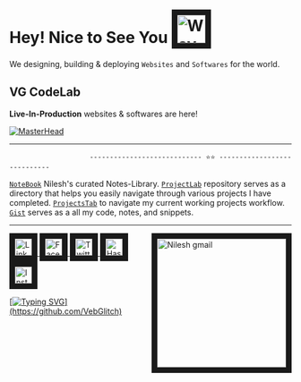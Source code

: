 




# Hey! Nice to See You <a href="https://github.com/VebGlitch" target="_blank"> <img src="https://github.com/NileshNama/Assets/blob/main/smileyEmojigif.gif" alt="Wave handGif" width="50" border="10" /> </a> 






<!-- About me Section -->

<!-- <a href="https://blogs.nileshnama.com" target="_blank" > <img align="left"  src="https://github.com/NileshNama/Assets/blob/main/marginalia-programming.gif"   alt="Nilesh's Articles on hashnode" width="280" border="10"/> </a> -->



We designing, building & deploying `Websites` and `Softwares` for the world.



<!--& sometimes I write **techy stuff** also at [`Articles`](https://blogs.nileshnama.com "Nilesh's Articles") -->



<!-- <a href="https://blogs.nileshnama.com" target="_blank" > <img align="right"  src="https://github.com/NileshNama/NileshNama/blob/main/blogLogoOfficial.png"   alt="Nilesh's Articles on hashnode" width="280" border="10"/> </a> -->

<!-- My Skills Section -->
<!-- <a href="https://blogs.nileshnama.com" > <img align="left"  src="https://github.com/NileshNama/NileshNama/blob/main/_%20%20(18).png "    target="_blank" alt="Nilesh's Articles" width="150" border="10"/> </a> -->
 
 






<!-- Example of work image/gif/ linked with actual demo site: we need to add image/gif & Link to the actual demo website or youtube video itself-->

## VG CodeLab 
 **Live-In-Production** websites & softwares are here!
 
 <!--HBanner -->
[![MasterHead](https://github.com/NileshNama/NileshNama/blob/main/1CodeLab%20Cover%20Image%20(1366%20%C3%97%20768%20px).gif)](https://codelab.nileshnama.com)








<!--
<a href="------------------" target="_blank"> <img src="https://github.com/NileshNama/Assets/blob/main/Demo%20SS.png" alt="-----------" width="400" border="10" /></a>
<a href="------------------" target="_blank"> <img src="https://github.com/NileshNama/Assets/blob/main/Demo%20SS.png" alt="-----------" width="400" border="10" /></a> 
 
-->

 <!-- youtube videos

<a href="https://www.youtube.com/watch?v=60ItHLz5WEA" target="_blank"><img src="https://github.com/NileshNama/Assets/blob/main/Alan%20Walker.jpg" 
alt="jubin yt video" width="240"  border="10" /></a>

-->



<!-- # Badges 
<a href="https://www.credly.com/badges/2bcf6e67-31d5-4469-a63c-f07c8ec51c17/public_url" target="_blank"> <img src="https://github.com/NileshNama/NileshNama/blob/main/google-it-support-certificate%20(1).png" alt="html5 Certified" width="120"  border="10"/> </a> 

--> 

---

                        ---------------------------- ⭐⭐ ----------------------------




[`NoteBook`](https://github.com/VebGlitch/NoteBook) Nilesh's curated Notes-Library. [`ProjectLab`](https://github.com/VebGlitch/ProjectLab) repository serves as a directory that helps you easily navigate through various projects I have completed.
[`ProjectsTab`](https://github.com/VebGlitch?query=is%3Aopen+sort%3Acreated-asc&tab=projects) to navigate my current working projects workflow. [`Gist`](https://gist.github.com/VebGlitch) serves as a all my code, notes, and snippets.




---
<!-- Connect with me  -->
<a href="https://github.com/VebGlitch" target="_blank"> <img align="right" src="https://user-images.githubusercontent.com/83578068/190886850-029b2ce4-7b0d-47dd-8781-7092bee9b79e.png" alt="Nilesh gmail" width="230" border="10"/> </a>

<a href="https://www.linkedin.com/company/82633341" target="_blank"> <img src="https://user-images.githubusercontent.com/83578068/182090042-66a4d07a-19b3-4a0e-bb55-90433202f364.png" alt="LinkedIN" width="30" height="30" border="10"/>   <a href="https://www.facebook.com/vebglitch/" target="_blank"> <img  src="https://user-images.githubusercontent.com/83578068/182090072-f1ec00dd-05fa-46e5-92f9-6b91bda8cedf.png" alt="FaceBook" width="30" height="30" border="10"/> <a href="https://www.twitter.com/vebglitch" target="_blank"> <img  src="https://user-images.githubusercontent.com/83578068/182090162-2185eaae-fa13-46e7-9234-35e9aaae4a90.png" alt="Twitter" width="30" height="30" border="10"/> <a href="https://hashnode.com/@Vebglitch" target="_blank"> <img  src="https://user-images.githubusercontent.com/83578068/182090131-0eb5011a-7611-45c7-8e3a-42416d7a3100.png" alt="HashNode" width="30" height="30" border="10"/>
<a href="https://www.instagram.com/vebglitch" target="_blank"> <img  src="https://user-images.githubusercontent.com/83578068/182090113-295874ae-3dee-445c-831a-a42314543047.png" alt="Instagram" width="30" height="30" border="10"/>


 <!-- moving text -->

[![Typing SVG](https://readme-typing-svg.herokuapp.com?font=Montserrat&width=600&height=100&lines=thank+you+so+much%2C+have+a+great+day+!)](https://github.com/VebGlitch)

<!-- End of the File by NileshNama NileshNama and MIT Licensed-->
 
 
 
 
 
 
 
  
 
  
  
 


<!-- [![Typing SVG](https://readme-typing-svg.herokuapp.com?color=FF6666&lines=thank+you+so+much+!;have+a+great+day+!)](https://github.com/NileshNama) -->


